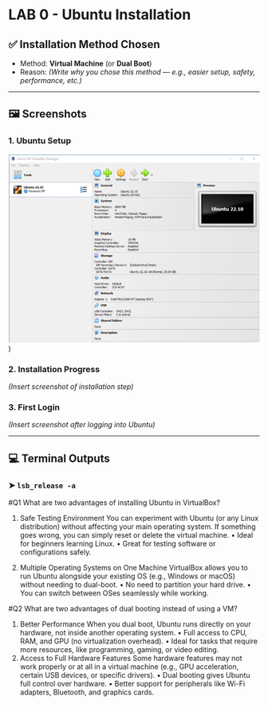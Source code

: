 # LAB 0 - Ubuntu Installation

## ✅ Installation Method Chosen

- Method: **Virtual Machine** (or **Dual Boot**)  
- Reason: *(Write why you chose this method — e.g., easier setup, safety, performance, etc.)*

---

## 🖼️ Screenshots

### 1. Ubuntu Setup
![alt text](./image.png))

### 2. Installation Progress
*(Insert screenshot of installation step)*

### 3. First Login
*(Insert screenshot after logging into Ubuntu)*

---

## 💻 Terminal Outputs

### ➤ `lsb_release -a`

#Q1 What are two advantages of installing Ubuntu in VirtualBox?
1. Safe Testing Environment
You can experiment with Ubuntu (or any Linux distribution) without affecting your main operating system. If something goes wrong, you can simply reset or delete the virtual machine.
•	Ideal for beginners learning Linux.
•	Great for testing software or configurations safely.

2. Multiple Operating Systems on One Machine
VirtualBox allows you to run Ubuntu alongside your existing OS (e.g., Windows or macOS) without needing to dual-boot.
•	No need to partition your hard drive.
•	You can switch between OSes seamlessly while working.

#Q2 What are two advantages of dual booting instead of using a VM?
1. Better Performance
When you dual boot, Ubuntu runs directly on your hardware, not inside another operating system.
•	Full access to CPU, RAM, and GPU (no virtualization overhead).
•	Ideal for tasks that require more resources, like programming, gaming, or video editing.
2. Access to Full Hardware Features
Some hardware features may not work properly or at all in a virtual machine (e.g., GPU acceleration, certain USB devices, or specific drivers).
•	Dual booting gives Ubuntu full control over hardware.
•	Better support for peripherals like Wi-Fi adapters, Bluetooth, and graphics cards.
